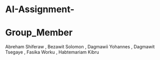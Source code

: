 # AI-Assignment-
# Group_Member
Abreham Shiferaw
, Bezawit Solomon
, Dagmawii Yohannes
, Dagmawit Tsegaye
, Fasika Worku
, Habtemariam Kibru
